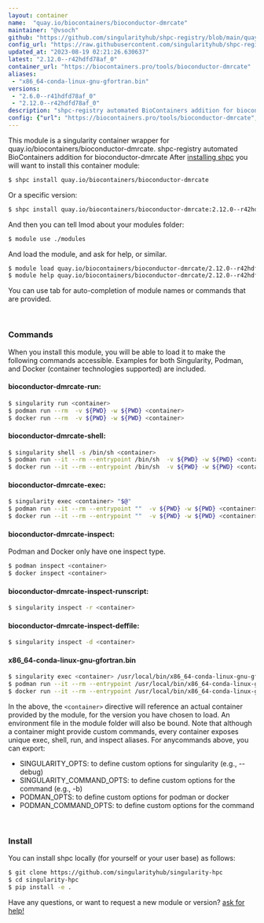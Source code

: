 ```yaml
---
layout: container
name:  "quay.io/biocontainers/bioconductor-dmrcate"
maintainer: "@vsoch"
github: "https://github.com/singularityhub/shpc-registry/blob/main/quay.io/biocontainers/bioconductor-dmrcate/container.yaml"
config_url: "https://raw.githubusercontent.com/singularityhub/shpc-registry/main/quay.io/biocontainers/bioconductor-dmrcate/container.yaml"
updated_at: "2023-08-19 02:21:26.630637"
latest: "2.12.0--r42hdfd78af_0"
container_url: "https://biocontainers.pro/tools/bioconductor-dmrcate"
aliases:
 - "x86_64-conda-linux-gnu-gfortran.bin"
versions:
 - "2.6.0--r41hdfd78af_0"
 - "2.12.0--r42hdfd78af_0"
description: "shpc-registry automated BioContainers addition for bioconductor-dmrcate"
config: {"url": "https://biocontainers.pro/tools/bioconductor-dmrcate", "maintainer": "@vsoch", "description": "shpc-registry automated BioContainers addition for bioconductor-dmrcate", "latest": {"2.12.0--r42hdfd78af_0": "sha256:1de54f638fdc6b9360ea8ecae46be5c88c36d73108ca5ca5738134c796f420a0"}, "tags": {"2.6.0--r41hdfd78af_0": "sha256:ce68ca011201bd2ca98d6dccf64ea7b520ea38c83bcfebeebe8d0aaa18a65a12", "2.12.0--r42hdfd78af_0": "sha256:1de54f638fdc6b9360ea8ecae46be5c88c36d73108ca5ca5738134c796f420a0"}, "docker": "quay.io/biocontainers/bioconductor-dmrcate", "aliases": {"x86_64-conda-linux-gnu-gfortran.bin": "/usr/local/bin/x86_64-conda-linux-gnu-gfortran.bin"}}
---
```


This module is a singularity container wrapper for quay.io/biocontainers/bioconductor-dmrcate.
shpc-registry automated BioContainers addition for bioconductor-dmrcate
After [installing shpc](#install) you will want to install this container module:


```bash
$ shpc install quay.io/biocontainers/bioconductor-dmrcate
```

Or a specific version:

```bash
$ shpc install quay.io/biocontainers/bioconductor-dmrcate:2.12.0--r42hdfd78af_0
```

And then you can tell lmod about your modules folder:

```bash
$ module use ./modules
```

And load the module, and ask for help, or similar.

```bash
$ module load quay.io/biocontainers/bioconductor-dmrcate/2.12.0--r42hdfd78af_0
$ module help quay.io/biocontainers/bioconductor-dmrcate/2.12.0--r42hdfd78af_0
```

You can use tab for auto-completion of module names or commands that are provided.

<br>

### Commands

When you install this module, you will be able to load it to make the following commands accessible.
Examples for both Singularity, Podman, and Docker (container technologies supported) are included.

#### bioconductor-dmrcate-run:

```bash
$ singularity run <container>
$ podman run --rm  -v ${PWD} -w ${PWD} <container>
$ docker run --rm  -v ${PWD} -w ${PWD} <container>
```

#### bioconductor-dmrcate-shell:

```bash
$ singularity shell -s /bin/sh <container>
$ podman run --it --rm --entrypoint /bin/sh  -v ${PWD} -w ${PWD} <container>
$ docker run --it --rm --entrypoint /bin/sh  -v ${PWD} -w ${PWD} <container>
```

#### bioconductor-dmrcate-exec:

```bash
$ singularity exec <container> "$@"
$ podman run --it --rm --entrypoint ""  -v ${PWD} -w ${PWD} <container> "$@"
$ docker run --it --rm --entrypoint ""  -v ${PWD} -w ${PWD} <container> "$@"
```

#### bioconductor-dmrcate-inspect:

Podman and Docker only have one inspect type.

```bash
$ podman inspect <container>
$ docker inspect <container>
```

#### bioconductor-dmrcate-inspect-runscript:

```bash
$ singularity inspect -r <container>
```

#### bioconductor-dmrcate-inspect-deffile:

```bash
$ singularity inspect -d <container>
```


#### x86_64-conda-linux-gnu-gfortran.bin

```bash
$ singularity exec <container> /usr/local/bin/x86_64-conda-linux-gnu-gfortran.bin
$ podman run --it --rm --entrypoint /usr/local/bin/x86_64-conda-linux-gnu-gfortran.bin   -v ${PWD} -w ${PWD} <container> -c " $@"
$ docker run --it --rm --entrypoint /usr/local/bin/x86_64-conda-linux-gnu-gfortran.bin   -v ${PWD} -w ${PWD} <container> -c " $@"
```



In the above, the `<container>` directive will reference an actual container provided
by the module, for the version you have chosen to load. An environment file in the
module folder will also be bound. Note that although a container
might provide custom commands, every container exposes unique exec, shell, run, and
inspect aliases. For anycommands above, you can export:

 - SINGULARITY_OPTS: to define custom options for singularity (e.g., --debug)
 - SINGULARITY_COMMAND_OPTS: to define custom options for the command (e.g., -b)
 - PODMAN_OPTS: to define custom options for podman or docker
 - PODMAN_COMMAND_OPTS: to define custom options for the command

<br>

### Install

You can install shpc locally (for yourself or your user base) as follows:

```bash
$ git clone https://github.com/singularityhub/singularity-hpc
$ cd singularity-hpc
$ pip install -e .
```

Have any questions, or want to request a new module or version? [ask for help!](https://github.com/singularityhub/singularity-hpc/issues)